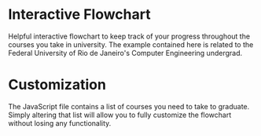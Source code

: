 # Interactive Flowchart

Helpful interactive flowchart to keep track of your progress throughout the courses you take in university. The example contained here is related to the Federal University of Rio de Janeiro's Computer Engineering undergrad.

# Customization

The JavaScript file contains a list of courses you need to take to graduate. Simply altering that list will allow you to fully customize the flowchart without losing any functionality.
